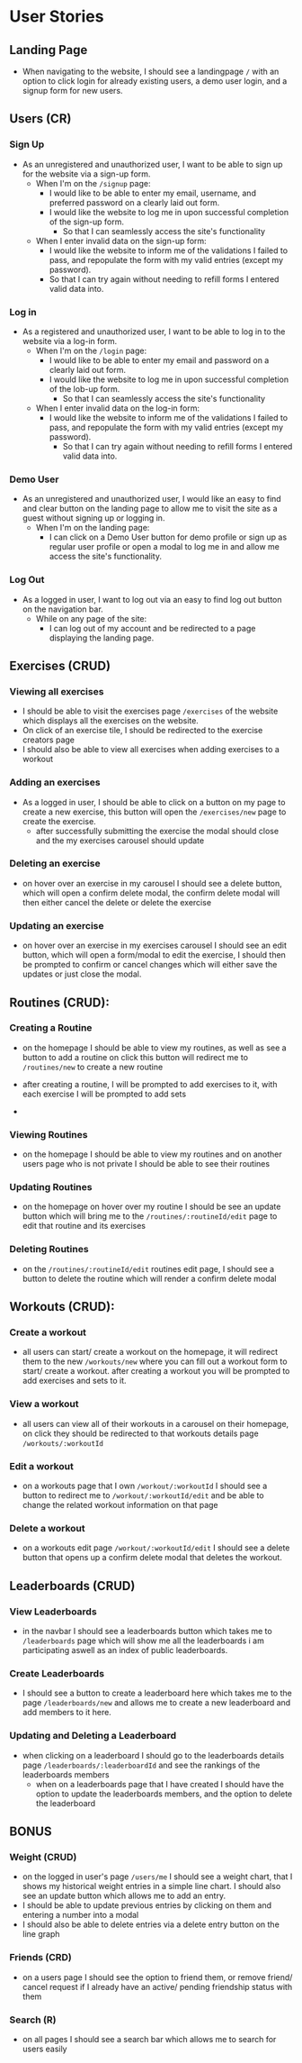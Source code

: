 # User Stories

## Landing Page
* When navigating to the website, I should see a landingpage `/` with an option to click login for already existing users, a demo user login, and a signup form for new users.

## Users (CR)
### Sign Up

* As an unregistered and unauthorized user, I want to be able to sign up for the website via a sign-up form.
  * When I'm on the `/signup` page:
    * I would like to be able to enter my email, username, and preferred password on a clearly laid out form.
    * I would like the website to log me in upon successful completion of the sign-up form.
      * So that I can seamlessly access the site's functionality
  * When I enter invalid data on the sign-up form:
    * I would like the website to inform me of the validations I failed to pass, and repopulate the form with my valid entries (except my password).
    * So that I can try again without needing to refill forms I entered valid data into.


### Log in

* As a registered and unauthorized user, I want to be able to log in to the website via a log-in form.
  * When I'm on the `/login` page:
    * I would like to be able to enter my email and password on a clearly laid out form.
    * I would like the website to log me in upon successful completion of the lob-up form.
      * So that I can seamlessly access the site's functionality
  * When I enter invalid data on the log-in form:
    * I would like the website to inform me of the validations I failed to pass, and repopulate the form with my valid entries (except my password).
      * So that I can try again without needing to refill forms I entered valid data into.



### Demo User

* As an unregistered and unauthorized user, I would like an easy to find and clear button on the landing page to allow me to visit the site as a guest without signing up or logging in.
  * When I'm on the landing page:
    * I can click on a Demo User button for demo profile or  sign up as regular user profile or open a modal to log me in and allow me access the site's functionality.

### Log Out

* As a logged in user, I want to log out via an easy to find log out button on the navigation bar.
  * While on any page of the site:
    * I can log out of my account and be redirected to a page displaying the landing page.


## Exercises (CRUD)

### Viewing all exercises
  * I should be able to visit the exercises page `/exercises` of the website which displays all the exercises on the website.
  * On click of an exercise tile, I should be redirected to the exercise creators page
  * I should also be able to view all exercises when adding exercises to a workout

### Adding an exercises
* As a logged in user, I should be able to  click on a button on my page to create a new exercise, this button will open the `/exercises/new` page to create the exercise.
  * after successfully submitting the exercise the modal should close and the my exercises carousel should update
### Deleting an exercise
  * on hover over an exercise in my carousel I should see a delete button, which will open a confirm delete modal, the confirm delete modal will then either cancel the delete or delete the exercise

### Updating an exercise
  * on hover over an exercise in my exercises  carousel I should see an edit button, which will open a form/modal to edit the exercise, I should then be prompted to confirm or cancel changes which will either save the updates or just close the modal.



## Routines (CRUD):

### Creating a Routine
  * on the homepage I should be able to view my routines, as well as see a button to add a routine on click this button will redirect me to `/routines/new` to create a new routine

  * after creating a routine, I will be prompted to add exercises to it, with each exercise I will be prompted to add sets

  *
### Viewing Routines
  * on the homepage I should be able to view my routines
  and on another users page who is not private I should be able to see their routines

### Updating Routines
  * on the homepage on hover over my routine I should be see an update button which will bring me to the `/routines/:routineId/edit` page to edit that routine and its exercises

### Deleting Routines
  * on the `/routines/:routineId/edit` routines edit page, I should see a button to delete the routine which will render a confirm delete modal

## Workouts (CRUD):

### Create a workout
  * all users can start/ create a workout on the homepage, it will redirect them to the new `/workouts/new` where you can fill out a workout form to start/ create a workout. after creating a workout you will be prompted to add exercises and sets to it.

### View a workout
  * all users can view all of their workouts in a carousel on their homepage, on click they should be redirected to that workouts details page `/workouts/:workoutId`

### Edit a workout
  * on a workouts page that I own `/workout/:workoutId` I should see a button to redirect me to `/workout/:workoutId/edit` and be able to change the related workout information on that page

### Delete a workout
  * on a workouts edit page `/workout/:workoutId/edit` I should see a delete button that opens up a confirm delete modal that deletes the workout.




## Leaderboards (CRUD)
### View Leaderboards
  * in the navbar I should see a leaderboards button which takes me to `/leaderboards` page which will show me all the leaderboards i am participating aswell as an index of public leaderboards.
### Create Leaderboards
  * I should see a button to create a leaderboard here which takes me to the page `/leaderboards/new` and allows me to create a new leaderboard and add members to it here.

### Updating and Deleting a Leaderboard
  * when clicking on a leaderboard I should go to the leaderboards details page `/leaderboards/:leaderboardId` and see the rankings of the leaderboards members
    * when on a leaderboards page that I have created I should have the option to update the leaderboards members, and the option to delete the leaderboard

## BONUS

### Weight (CRUD)
  * on the logged in user's page `/users/me` I should see a weight chart, that I shows my historical weight entries in a simple line chart. I should also see an update button which allows me to add an entry.
  * I should be able to update previous entries by clicking on them and entering a number into a modal
  * I should also be able to delete entries via a delete entry button on the line graph

### Friends (CRD)
  * on a users page I should see the option to friend them, or remove friend/ cancel request if I already have an active/ pending friendship status with them

### Search (R)
  * on all pages I should see a search bar which allows me to search for users easily
